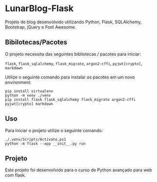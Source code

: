 # LunarBlog-Flask
Projeto de blog desenvolvido utilizando Python, Flask, SQLAlchemy, Bootstrap, jQuery e Font Awesome.

## Bibilotecas/Pacotes
O projeto necessita das seguintes bibliotecas / pacotes para iniciar:

`flask`, `flask_sqlalchemy`, `flask_migrate`, `argon2-cffi`, `pyjwt[crypto]`, `markdown`

Utilize o seguinte comando para instalar os pacotes em um novo environment:
```console
pip install virtualenv
python -m venv ./venv
pip install flask flask_sqlalchemy flask_migrate argon2-cffi pyjwt[crypto] markdown
```
## Uso
Para iniciar o projeto utilize o seguinte comando:

```console
./.venv/Scripts/Activate.ps1
python -m flask --app __init__.py run
```

## Projeto
Este projeto foi desenvolvido para o curso de Python avançado para web com flask.
